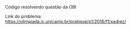Código resolvendo questão da OBI

Link do problema:
https://olimpiada.ic.unicamp.br/pratique/p1/2018/f1/xadrez/
